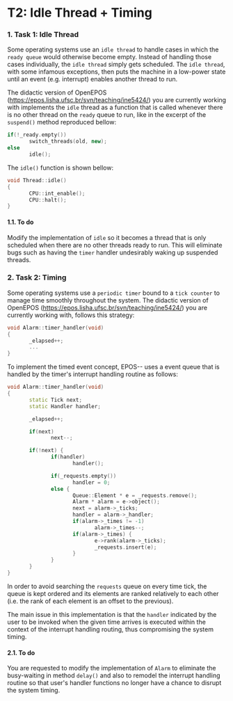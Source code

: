 # T2: Idle Thread + Timing

### 1. Task 1: Idle Thread

Some operating systems use an `idle thread` to handle cases in which the `ready queue` would otherwise become empty. Instead of handling those cases individually, the `idle thread` simply gets scheduled. The `idle thread`, with some infamous exceptions, then puts the machine in a low-power state until an event (e.g. interrupt) enables another thread to run.

The didactic version of OpenEPOS (https://epos.lisha.ufsc.br/svn/teaching/ine5424/) you are currently working with implements the `idle` thread as a function that is called whenever there is no other thread on the `ready` queue to run, like in the excerpt of the `suspend()` method reproduced bellow:

```c++
if(!_ready.empty())
       switch_threads(old, new);
else
       idle();
```

The `idle()` function is shown bellow:

```c++
void Thread::idle()
{
       CPU::int_enable();
       CPU::halt();
}
```

#### 1.1. To do

Modify the implementation of `idle` so it becomes a thread that is only scheduled when there are no other threads ready to run. This will eliminate bugs such as having the `timer` handler undesirably waking up suspended threads.

### 2. Task 2: Timing

Some operating systems use a `periodic timer` bound to a `tick counter` to manage time smoothly throughout the system. The didactic version of OpenEPOS (https://epos.lisha.ufsc.br/svn/teaching/ine5424/) you are currently working with, follows this strategy:

```c++
void Alarm::timer_handler(void)
{
       _elapsed++;
       ...
}
```

To implement the timed event concept, EPOS-- uses a event queue that is handled by the timer's interrupt handling routine as follows:

```c++
void Alarm::timer_handler(void)
{
       static Tick next;
       static Handler handler;

       _elapsed++;

       if(next)
              next--;

       if(!next) {
              if(handler)
                     handler();

              if(_requests.empty())
                     handler = 0;
              else {
                     Queue::Element * e = _requests.remove();
                     Alarm * alarm = e->object();
                     next = alarm->_ticks;
                     handler = alarm->_handler;
                     if(alarm->_times != -1)
                            alarm->_times--;
                     if(alarm->_times) {
                            e->rank(alarm->_ticks);
                            _requests.insert(e);
                     }
              }
       }
}
```

In order to avoid searching the `requests` queue on every time tick, the queue is kept ordered and its elements are ranked relatively to each other (i.e. the rank of each element is an offset to the previous).

The main issue in this implementation is that the `handler` indicated by the user to be invoked when the given time arrives is executed within the context of the interrupt handling routing, thus compromising the system timing.

#### 2.1. To do

You are requested to modify the implementation of `Alarm` to eliminate the busy-waiting in method `delay()` and also to remodel the interrupt handling routine so that user's handler functions no longer have a chance to disrupt the system timing.
